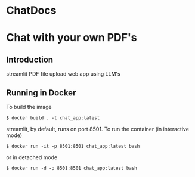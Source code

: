 # ChatDocs
# Chat with your own PDF's

## Introduction

streamlit PDF file upload web app using LLM's

## Running in Docker

To build the image

```
$ docker build . -t chat_app:latest
```

streamlit, by default, runs on port 8501. To run the container (in interactive mode)

```
$ docker run -it -p 8501:8501 chat_app:latest bash

```

or in detached mode

```
$ docker run -d -p 8501:8501 chat_app:latest bash

```

